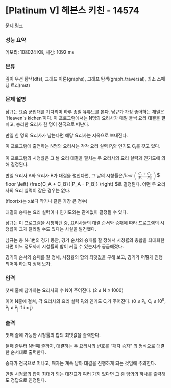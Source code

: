 # [Platinum V] 헤븐스 키친 - 14574 

[문제 링크](https://www.acmicpc.net/problem/14574) 

### 성능 요약

메모리: 108024 KB, 시간: 1092 ms

### 분류

깊이 우선 탐색(dfs), 그래프 이론(graphs), 그래프 탐색(graph_traversal), 최소 스패닝 트리(mst)

### 문제 설명

<p>남규는 요즘 군입대를 기다리며 하루 종일 유튜브를 본다. 남규가 가장 좋아하는 채널은 ‘Heaven`s kichen’이다. 이 프로그램에서는 N명의 요리사가 매일 둘씩 요리 대결을 펼치고, 승리한 요리사 한 명이 천국으로 떠난다.</p>

<p>만일 한 명의 요리사가 남는다면 해당 요리사는 지옥으로 보내진다.</p>

<p>이 프로그램에 출연하는 N명의 요리사는 각각 요리 실력 P<sub>i</sub>와 인기도 C<sub>i</sub>를 갖고 있다.</p>

<p>이 프로그램의 시청률은 그 날 요리 대결을 펼치는 두 요리사의 요리 실력과 인기도에 의해 결정된다.</p>

<p>만일 요리사 A와 요리사 B가 대결을 펼친다면, 그 날의 시청률은 <mjx-container class="MathJax" jax="CHTML" style="font-size: 109%; position: relative;"><mjx-math class="MJX-TEX" aria-hidden="true"><mjx-mi class="mjx-i"><mjx-c class="mjx-c1D453 TEX-I"></mjx-c></mjx-mi><mjx-mi class="mjx-i"><mjx-c class="mjx-c1D459 TEX-I"></mjx-c></mjx-mi><mjx-mi class="mjx-i"><mjx-c class="mjx-c1D45C TEX-I"></mjx-c></mjx-mi><mjx-mi class="mjx-i"><mjx-c class="mjx-c1D45C TEX-I"></mjx-c></mjx-mi><mjx-mi class="mjx-i"><mjx-c class="mjx-c1D45F TEX-I"></mjx-c></mjx-mi><mjx-mrow space="2"><mjx-mo class="mjx-lop"><mjx-c class="mjx-c28 TEX-S2"></mjx-c></mjx-mo><mjx-mfrac><mjx-frac><mjx-num><mjx-nstrut></mjx-nstrut><mjx-mrow size="s"><mjx-msub><mjx-mi class="mjx-i"><mjx-c class="mjx-c1D436 TEX-I"></mjx-c></mjx-mi><mjx-script style="vertical-align: -0.153em; margin-left: -0.045em;"><mjx-mi class="mjx-i" size="s"><mjx-c class="mjx-c1D434 TEX-I"></mjx-c></mjx-mi></mjx-script></mjx-msub><mjx-mo class="mjx-n"><mjx-c class="mjx-c2B"></mjx-c></mjx-mo><mjx-msub><mjx-mi class="mjx-i"><mjx-c class="mjx-c1D436 TEX-I"></mjx-c></mjx-mi><mjx-script style="vertical-align: -0.15em; margin-left: -0.045em;"><mjx-mi class="mjx-i" size="s"><mjx-c class="mjx-c1D435 TEX-I"></mjx-c></mjx-mi></mjx-script></mjx-msub></mjx-mrow></mjx-num><mjx-dbox><mjx-dtable><mjx-line></mjx-line><mjx-row><mjx-den><mjx-dstrut></mjx-dstrut><mjx-mrow size="s"><mjx-mo class="mjx-n"><mjx-c class="mjx-c7C"></mjx-c></mjx-mo><mjx-msub><mjx-mi class="mjx-i"><mjx-c class="mjx-c1D443 TEX-I"></mjx-c></mjx-mi><mjx-script style="vertical-align: -0.153em; margin-left: -0.109em;"><mjx-mi class="mjx-i" size="s"><mjx-c class="mjx-c1D434 TEX-I"></mjx-c></mjx-mi></mjx-script></mjx-msub><mjx-mo class="mjx-n"><mjx-c class="mjx-c2212"></mjx-c></mjx-mo><mjx-msub><mjx-mi class="mjx-i"><mjx-c class="mjx-c1D443 TEX-I"></mjx-c></mjx-mi><mjx-script style="vertical-align: -0.15em; margin-left: -0.109em;"><mjx-mi class="mjx-i" size="s"><mjx-c class="mjx-c1D435 TEX-I"></mjx-c></mjx-mi></mjx-script></mjx-msub><mjx-mo class="mjx-n"><mjx-c class="mjx-c7C"></mjx-c></mjx-mo></mjx-mrow></mjx-den></mjx-row></mjx-dtable></mjx-dbox></mjx-frac></mjx-mfrac><mjx-mo class="mjx-lop"><mjx-c class="mjx-c29 TEX-S2"></mjx-c></mjx-mo></mjx-mrow></mjx-math><mjx-assistive-mml unselectable="on" display="inline"><math xmlns="http://www.w3.org/1998/Math/MathML"><mi>f</mi><mi>l</mi><mi>o</mi><mi>o</mi><mi>r</mi><mrow data-mjx-texclass="INNER"><mo data-mjx-texclass="OPEN">(</mo><mfrac><mrow><msub><mi>C</mi><mi>A</mi></msub><mo>+</mo><msub><mi>C</mi><mi>B</mi></msub></mrow><mrow><mo stretchy="false">|</mo><msub><mi>P</mi><mi>A</mi></msub><mo>−</mo><msub><mi>P</mi><mi>B</mi></msub><mo stretchy="false">|</mo></mrow></mfrac><mo data-mjx-texclass="CLOSE">)</mo></mrow></math></mjx-assistive-mml><span aria-hidden="true" class="no-mathjax mjx-copytext">$ floor \left( \frac{C_A + C_B}{|P_A - P_B|} \right) $</span></mjx-container>로 결정된다. 어떤 두 요리사의 요리 실력이 같은 경우는 없다.</p>

<p>(floor(x)는 x보다 작거나 같은 가장 큰 정수)</p>

<p>대결의 승패는 요리 실력이나 인기도와는 관계없이 결정될 수 있다.</p>

<p>남규는 이 프로그램을 시청하던 중, 요리사들의 대결 순서와 승패에 따라 프로그램의 시청률이 크게 달라질 수도 있다는 사실을 발견했다.</p>

<p>남규는 총 N-1번의 경기 동안, 경기 순서와 승패를 잘 정해서 시청률의 총합을 최대화한다면 어느 정도까지 시청률의 합이 커질 수 있는지가 궁금해졌다.</p>

<p>경기의 순서와 승패를 잘 정해, 시청률의 합의 최댓값을 구해 보고, 경기가 어떻게 진행되어야 하는지 정해 보자.</p>

### 입력 

 <p>첫째 줄에 참가하는 요리사의 수 N이 주어진다. (2 ≤ N ≤ 1000)</p>

<p>이어 N줄에 걸쳐, 각 요리사의 요리 실력 P<sub>i</sub>와 인기도 C<sub>i</sub>가 주어진다. (0 ≤ P<sub>i</sub>, C<sub>i</sub> ≤ 10<sup>9</sup>, P<sub>i</sub> ≠ P<sub>j</sub> if i ≠ j)</p>

### 출력 

 <p>첫째 줄에 가능한 시청률의 합의 최댓값을 출력한다.</p>

<p>둘째 줄부터 N번째 줄까지, 대결하는 두 요리사의 번호를 “패자 승자” 의 형식으로 대결한 순서대로 출력한다.</p>

<p>승자가 천국으로 떠나고, 패자는 계속 남아 대결을 진행하게 되는 것임에 주의한다.</p>

<p>만일 시청률의 합이 최대가 되는 대진표가 여러 가지 있다면 그 중 임의의 하나를 출력해도 정답으로 인정된다.</p>

